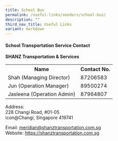 ```yaml
---
title: School Bus
permalink: /useful-links/vendors/school-bus/
description: ""
third_nav_title: Useful Links
variant: markdown
---
```

#### School Transportation Service Contact

**SHANZ Transportation &amp; Services**

<table style="width:100%">
  <tbody><tr>
    <th>Name</th>
    <th>Contact No.</th>
		
    
  </tr>
  <tr>
   <td>Shah (Managing Director)</td>
    <td>87206583</td>
  </tr>
  <tr>
    <td>Jun (Operation Manager)</td>
    <td>89500274</td>
  </tr>
		 <tr>
    <td>Jasleena (Operation Admin)</td>
    <td>87964807</td>
  </tr>
</tbody></table>

Address:&nbsp;  
228 Changi Road, #01-05<br>
icon@Changi, Singapore 419741<br>

Email: <a href="meridian@shanztransportation.com.sg">meridian@shanztransportation.com.sg</a><br>
Website: <a href="https://shanztransportation.com.sg">https://shanztransportation.com.sg</a>

